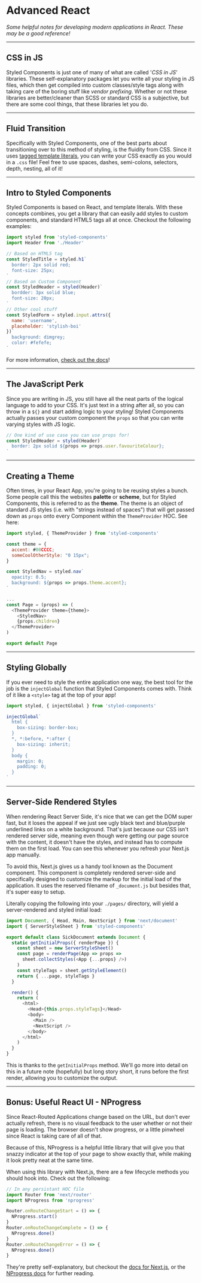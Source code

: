 # Advanced React

_Some helpful notes for developing modern applications in React. These may be a good reference!_

---

## CSS in JS

Styled Components is just one of many of what are called '_CSS in JS_' libraries. These self-explanatory packages let you write all your styling in JS files, which then get compiled into custom classes/style tags along with taking care of the boring stuff like _vendor prefixing_. Whether or not these libraries are better/cleaner than SCSS or standard CSS is a subjective, but there are some cool things, that these libraries let you do.

---

## Fluid Transition

Specifically with Styled Components, one of the best parts about transitioning over to this method of styling, is the fluidity from CSS. Since it uses [tagged template literals](https://wesbos.com/tagged-template-literals/), you can write your CSS exactly as you would in a `.css` file! Feel free to use spaces, dashes, semi-colons, selectors, depth, nesting, all of it!

---

## Intro to Styled Components

Styled Components is based on React, and template literals. With these concepts combines, you get a library that can easily add styles to custom components, and standard HTML5 tags all at once. Checkout the following examples:

```js
import styled from 'styled-components'
import Header from './Header'

// Based on HTML5 tag
const StyledTitle = styled.h1`
  border: 2px solid red;
  font-size: 25px;
`
// Based on Custom Component
const StyledHeader = styled(Header)`
  bordder: 3px solid blue;
  font-size: 20px;
`
// Other cool stuff
const StyledForm = styled.input.attrs({
  name: 'username',
  placeholder: 'stylish-boi'
})`
  background: dimgrey;
  color: #fefefe;
`
```

For more information, [check out the docs](https://www.styled-components.com/)!

---

## The JavaScript Perk

Since you are writing in JS, you still have all the neat parts of the logical language to add to your CSS. It's just text in a string after all, so you can throw in a `${}` and start adding logic to your styling! Styled Components actually passes your custom component the `props` so that you can write varying styles with JS logic.

```js
// One kind of use case you can use props for!
const StyledHeader = styled(Header)`
  border: 2px solid ${props => props.user.favouriteColour};
`
```

---

## Creating a Theme

Often times, in your React App, you're going to be reusing styles a bunch. Some people call this the websites **palette** or **scheme**, but for Styled Components, this is referred to as the **theme**. The theme is an object of standard JS styles (i.e. with "strings instead of spaces") that will get passed down as `props` onto every Component within the `ThemeProvider` HOC. See here:

```js
import styled, { ThemeProvider } from 'styled-components'

const theme = {
  accent: #00CCCC;
  someCoolOtherStyle: "0 15px";
}

const StyledNav = styled.nav`
  opacity: 0.5;
  background: ${props => props.theme.accent};
`

...
const Page = (props) => (
  <ThemeProvider theme={theme}>
    <StyledNav>
    {props.children}
  </ThemeProvider>
)

export default Page
```

---

## Styling Globally

If you ever need to style the entire application one way, the best tool for the job is the `injectGlobal` function that Styled Components comes with. Think of it like a `<style>` tag at the top of your app!

```js
import styled, { injectGlobal } from 'styled-components'

injectGlobal`
  html {
    box-sizing: border-box;
  }
  *, *:before, *:after {
    box-sizing: inherit;
  }
  body {
    margin: 0;
    padding: 0;
  }
`
```

---

## Server-Side Rendered Styles

When rendering React Server Side, it's nice that we can get the DOM super fast, but it loses the appeal if we just see ugly black text and blue/purple underlined links on a white background. That's just because our CSS isn't rendered server side, meaning even though were getting our page source with the content, it doesn't have the styles, and instead has to compute them on the first load. You can see this whenever you refresh your Next.js app manually.

To avoid this, Next.js gives us a handy tool known as the Document component. This component is completely rendered server-side and specifically designed to customize the markup for the initial load of the application. It uses the reserved filename of `_document.js` but besides that, it's super easy to setup.

Literally copying the following into your `./pages/` directory, will yield a server-rendered and styled initial load:

```js
import Document, { Head, Main, NextScript } from 'next/document'
import { ServerStyleSheet } from 'styled-components'

export default class SickDocument extends Document {
  static getInitialProps({ renderPage }) {
    const sheet = new ServerStyleSheet()
    const page = renderPage(App => props =>
      sheet.collectStyles(<App {...props} />)
    )
    const styleTags = sheet.getStyleElement()
    return { ...page, styleTags }
  }

  render() {
    return (
      <html>
        <Head>{this.props.styleTags}</Head>
        <body>
          <Main />
          <NextScript />
        </body>
      </html>
    )
  }
}
```

This is thanks to the `getInitialProps` method. We'll go more into detail on this in a future note (hopefully) but long story short, it runs before the first render, allowing you to customize the output.

---

## Bonus: Useful React UI - NProgress

Since React-Routed Applications change based on the URL, but don't ever actually refresh, there is no visual feedback to the user whether or not their page is loading. The browser doesn't show progress, or a little pinwheel since React is taking care of all of that.

Because of this, NProgress is a helpful little library that will give you that snazzy indicator at the top of your page to show exactly that, while making it look pretty neat at the same time.

When using this library with Next.js, there are a few lifecycle methods you should hook into. Check out the following:

```js
// In any persistant HOC file
import Router from 'next/router'
import NProgress from 'nprogress'

Router.onRouteChangeStart = () => {
  NProgress.start()
}
Router.onRouteChangeComplete = () => {
  NProgress.done()
}
Router.onRouteChangeError = () => {
  NProgress.done()
}
```

They're pretty self-explanatory, but checkout the [docs for Next.js](https://nextjs.org/docs/), or the [NProgress docs](http://ricostacruz.com/nprogress/) for further reading.
